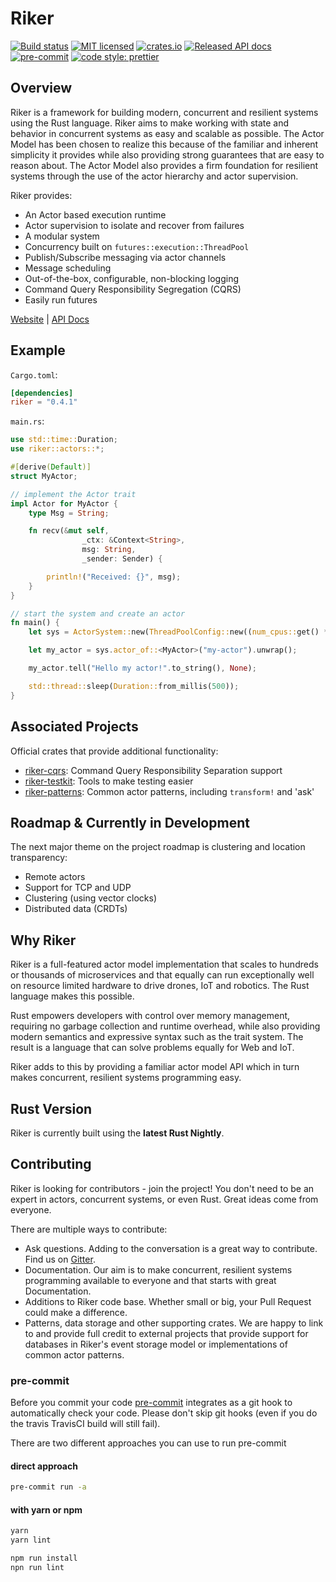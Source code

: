 # Riker

[![Build status](https://github.com/riker-rs/riker/workflows/Build%20and%20run%20tests/badge.svg)](https://github.com/riker-rs/riker/actions?query=workflow%3A%22Build+and+run+tests%22)
[![MIT licensed](https://img.shields.io/badge/license-MIT-blue.svg)](./LICENSE)
[![crates.io](https://meritbadge.herokuapp.com/riker)](https://crates.io/crates/riker)
[![Released API docs](https://docs.rs/riker/badge.svg)](https://docs.rs/riker)
[![pre-commit](https://img.shields.io/badge/pre--commit-enabled-brightgreen?logo=pre-commit&logoColor=white)](https://github.com/pre-commit/pre-commit)
[![code style: prettier](https://img.shields.io/badge/code_style-prettier-ff69b4.svg?style=flat-square)](https://github.com/prettier/prettier)

## Overview

Riker is a framework for building modern, concurrent and resilient systems using the Rust language. Riker aims to make working with state and behavior in concurrent systems as easy and scalable as possible. The Actor Model has been chosen to realize this because of the familiar and inherent simplicity it provides while also providing strong guarantees that are easy to reason about. The Actor Model also provides a firm foundation for resilient systems through the use of the actor hierarchy and actor supervision.

Riker provides:

- An Actor based execution runtime
- Actor supervision to isolate and recover from failures
- A modular system
- Concurrency built on `futures::execution::ThreadPool`
- Publish/Subscribe messaging via actor channels
- Message scheduling
- Out-of-the-box, configurable, non-blocking logging
- Command Query Responsibility Segregation (CQRS)
- Easily run futures

[Website](https://riker.rs) | [API Docs](https://docs.rs/riker)

## Example

`Cargo.toml`:

```toml
[dependencies]
riker = "0.4.1"
```

`main.rs`:

```rust
use std::time::Duration;
use riker::actors::*;

#[derive(Default)]
struct MyActor;

// implement the Actor trait
impl Actor for MyActor {
    type Msg = String;

    fn recv(&mut self,
                _ctx: &Context<String>,
                msg: String,
                _sender: Sender) {

        println!("Received: {}", msg);
    }
}

// start the system and create an actor
fn main() {
    let sys = ActorSystem::new(ThreadPoolConfig::new((num_cpus::get() * 2), 0)).unwrap();

    let my_actor = sys.actor_of::<MyActor>("my-actor").unwrap();

    my_actor.tell("Hello my actor!".to_string(), None);

    std::thread::sleep(Duration::from_millis(500));
}
```

## Associated Projects

Official crates that provide additional functionality:

- [riker-cqrs](https://github.com/riker-rs/riker-cqrs): Command Query Responsibility Separation support
- [riker-testkit](https://github.com/riker-rs/riker-testkit): Tools to make testing easier
- [riker-patterns](https://github.com/riker-rs/riker-patterns): Common actor patterns, including `transform!` and 'ask'

## Roadmap & Currently in Development

The next major theme on the project roadmap is clustering and location transparency:

- Remote actors
- Support for TCP and UDP
- Clustering (using vector clocks)
- Distributed data (CRDTs)

## Why Riker

Riker is a full-featured actor model implementation that scales to hundreds or thousands of microservices and that equally can run exceptionally well on resource limited hardware to drive drones, IoT and robotics. The Rust language makes this possible.

Rust empowers developers with control over memory management, requiring no garbage collection and runtime overhead, while also providing modern semantics and expressive syntax such as the trait system. The result is a language that can solve problems equally for Web and IoT.

Riker adds to this by providing a familiar actor model API which in turn makes concurrent, resilient systems programming easy.

## Rust Version

Riker is currently built using the **latest Rust Nightly**.

## Contributing

Riker is looking for contributors - join the project! You don't need to be an expert in actors, concurrent systems, or even Rust. Great ideas come from everyone.

There are multiple ways to contribute:

- Ask questions. Adding to the conversation is a great way to contribute. Find us on [Gitter](https://gitter.im/riker-rs/Lobby).
- Documentation. Our aim is to make concurrent, resilient systems programming available to everyone and that starts with great Documentation.
- Additions to Riker code base. Whether small or big, your Pull Request could make a difference.
- Patterns, data storage and other supporting crates. We are happy to link to and provide full credit to external projects that provide support for databases in Riker's event storage model or implementations of common actor patterns.

### pre-commit

Before you commit your code [pre-commit](https://pre-commit.com/) integrates as a git hook to automatically check your code.
Please don't skip git hooks (even if you do the travis TravisCI build will still fail).

There are two different approaches you can use to run pre-commit

#### direct approach

```bash
pre-commit run -a
```

#### with yarn or npm

```bash
yarn
yarn lint
```

```bash
npm run install
npn run lint
```
